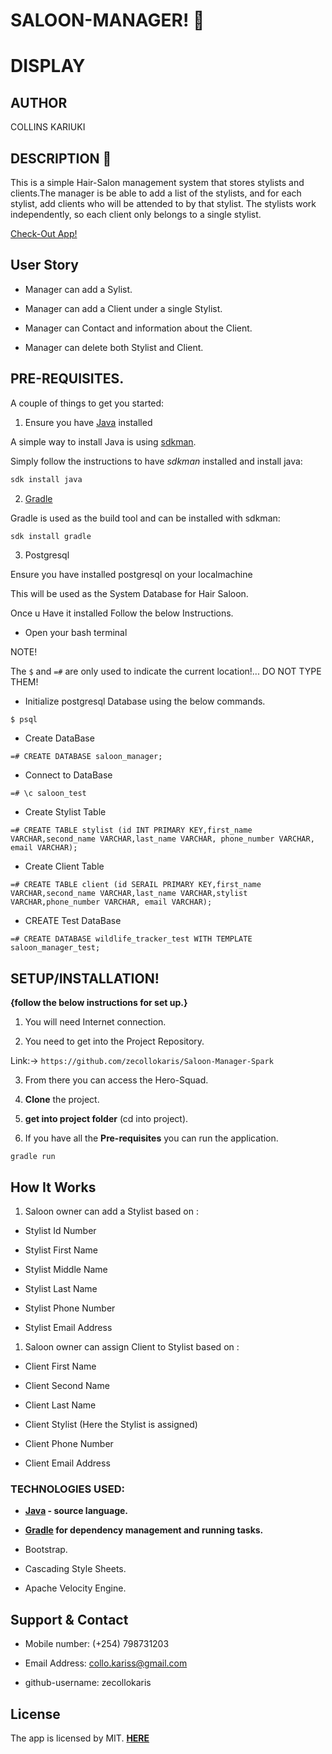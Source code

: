 #                                                   SALOON-MANAGER! :haircut:

# DISPLAY

## AUTHOR

COLLINS KARIUKI


## DESCRIPTION :page_with_curl:


This is a simple Hair-Salon management system that stores stylists and clients.The manager is be able to add a list of the stylists, and for each stylist, add clients who will be attended to by that stylist. The stylists work independently, so each client only belongs to a single stylist.

[Check-Out App!](https://saloon-manager.herokuapp.com/)

## User Story

- Manager can add a Sylist.

- Manager can add a Client under a single Stylist.

- Manager can Contact and information about the Client.

- Manager can delete both Stylist and Client.

## PRE-REQUISITES.

A couple of things to get you started:

1. Ensure you have [Java](https://java.com/en/download/) installed

A simple way to install Java is using [sdkman](https://sdkman.io/).

Simply follow the instructions to have _sdkman_ installed and install java:

```bash
sdk install java
```

2. [Gradle](https://gradle.org/)

Gradle is used as the build tool and can be installed with sdkman:

```bash
sdk install gradle
```

3. Postgresql

Ensure you have installed postgresql on your localmachine

This will be used as the System Database for Hair Saloon.

Once u Have it installed Follow the below Instructions.

- Open your bash terminal

NOTE!

The ``` $ ``` and ``` =# ``` are only used to indicate the current location!... DO NOT TYPE THEM!

- Initialize postgresql Database using the below commands.

```
$ psql
```

- Create DataBase

```
=# CREATE DATABASE saloon_manager;
```

- Connect to DataBase

```
=# \c saloon_test
```

- Create Stylist Table

```
=# CREATE TABLE stylist (id INT PRIMARY KEY,first_name VARCHAR,second_name VARCHAR,last_name VARCHAR, phone_number VARCHAR, email VARCHAR);
```

- Create Client Table

```
=# CREATE TABLE client (id SERAIL PRIMARY KEY,first_name VARCHAR,second_name VARCHAR,last_name VARCHAR,stylist VARCHAR,phone_number VARCHAR, email VARCHAR);
```

- CREATE Test DataBase

```
=# CREATE DATABASE wildlife_tracker_test WITH TEMPLATE saloon_manager_test;
```

## **SETUP/INSTALLATION!**

**{follow the below instructions for set up.}**

1. You will need Internet connection.

2. You need to get into the Project Repository.

Link:-> ```https://github.com/zecollokaris/Saloon-Manager-Spark```

3. From there you can access the Hero-Squad.

4. **Clone** the project.

5. **get into project folder** (cd into project).

6. If you have all the **Pre-requisites** you can run the application.

```
gradle run
```

## How It Works

1. Saloon owner can add a Stylist based on :

- Stylist Id Number

- Stylist First Name

- Stylist Middle Name

- Stylist Last Name

- Stylist Phone Number

- Stylist Email Address

1. Saloon owner can assign Client to Stylist based on :

- Client First Name

- Client Second Name

- Client Last Name

- Client Stylist (Here the Stylist is assigned)

- Client Phone Number

- Client Email Address

### TECHNOLOGIES USED:

- **[Java](https://java.com/en/download/) - source language.**

- **[Gradle](https://gradle.org/) for dependency management and running tasks.**

- Bootstrap.

- Cascading Style Sheets.

- Apache Velocity Engine.

## Support & Contact

- Mobile number: (+254) 798731203

- Email Address: collo.kariss@gmail.com

- github-username: zecollokaris

## License

The app is licensed by MIT. [**HERE**](LICENSE)
